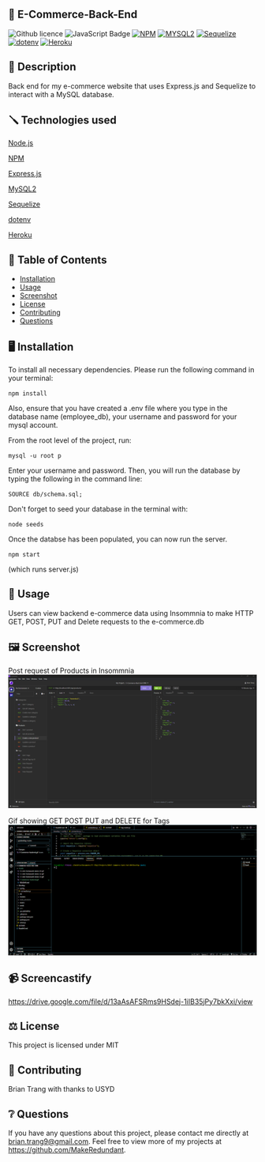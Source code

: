 ## 🛒 E-Commerce-Back-End
![Github licence](http://img.shields.io/badge/license-MIT-blue.svg)
![JavaScript Badge](https://img.shields.io/badge/JavaScript-100%25-yellow.svg)
[![NPM](https://img.shields.io/badge/NPM-latest-blue.svg)](https://www.npmjs.com/)
[![MYSQL2](https://img.shields.io/badge/MYSQL2-latest-blue.svg)](https://www.npmjs.com/package/mysql2)
[![Sequelize](https://img.shields.io/badge/Sequelize-latest-blue.svg)](https://sequelize.org/)
[![dotenv](https://img.shields.io/badge/dotenv-latest-blue.svg)](https://www.npmjs.com/package/dotenv)
[![Heroku](https://img.shields.io/badge/Heroku-latest-purple.svg)](https://www.heroku.com/)
    
## 📄 Description 
Back end for my e-commerce website that uses Express.js and Sequelize to interact with a MySQL database. 

## 🪛 Technologies used 
<p><a href="https://nodejs.org/">Node.js</a></p>
<p><a href="https://www.npmjs.com/">NPM</a></p>
<p><a href="https://www.npmjs.com/package/express">Express.js</a></p>
<p><a href="https://www.npmjs.com/package/mysql2">MySQL2</a></p>
<p><a href="https://www.npmjs.com/package/sequelize">Sequelize</a></p>
<p><a href="https://www.npmjs.com/package/dotenv">dotenv</a></p>
<p><a href="https://heroku.com/">Heroku</a></p>
  
## 📓 Table of Contents
* [Installation](#installation)
* [Usage](#usage)
* [Screenshot](#screenshot)
* [License](#license)
* [Contributing](#contributing)
* [Questions](#questions)
    
## 🖥️ Installation 
To install all necessary dependencies. Please run the following command in your terminal:

```
npm install
```

Also, ensure that you have created a .env file where you type in the database name (employee_db), your username and password for your mysql account.

From the root level of the project, run:

```
mysql -u root p
```

Enter your username and password. Then, you will run the database by typing the following in the command line:

```
SOURCE db/schema.sql;
```
Don't forget to seed your database in the terminal with:

```
node seeds
```

Once the databse has been populated, you can now run the server.

```
npm start

```
(which runs server.js)
  
## 💬 Usage 
Users can view backend e-commerce data using Insommnia to make HTTP GET, POST, PUT and Delete requests to the e-commerce.db


## 🖼️ Screenshot
Post request of Products in Insommnia
![Post-request](./Assets/Post%20request-Products.png)


Gif showing GET POST PUT and DELETE for Tags
![E-Commerce](./Assets/E-Commerce-backend.gif)

## 📹 Screencastify 
https://drive.google.com/file/d/13aAsAFSRms9HSdej-1iIB35jPy7bkXxi/view
  
## ⚖️ License 
This project is licensed under MIT
  
## 🤝 Contributing 
Brian Trang
with thanks to USYD
   
## ❔ Questions
If you have any questions about this project, please contact me directly at brian.trang9@gmail.com. Feel free to view more of my projects at https://github.com/MakeRedundant.